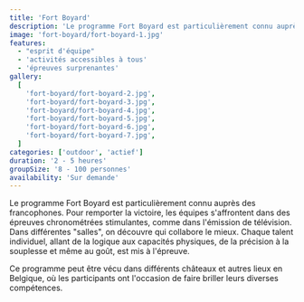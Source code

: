 ```yaml
---
title: 'Fort Boyard'
description: 'Le programme Fort Boyard est particulièrement connu auprès des francophones'
image: 'fort-boyard/fort-boyard-1.jpg'
features:
  - "esprit d'équipe"
  - 'activités accessibles à tous'
  - 'épreuves surprenantes'
gallery:
  [
    'fort-boyard/fort-boyard-2.jpg',
    'fort-boyard/fort-boyard-3.jpg',
    'fort-boyard/fort-boyard-4.jpg',
    'fort-boyard/fort-boyard-5.jpg',
    'fort-boyard/fort-boyard-6.jpg',
    'fort-boyard/fort-boyard-7.jpg',
  ]
categories: ['outdoor', 'actief']
duration: '2 - 5 heures'
groupSize: '8 - 100 personnes'
availability: 'Sur demande'
---
```


Le programme Fort Boyard est particulièrement connu auprès des francophones. Pour remporter la victoire, les équipes s'affrontent dans des épreuves chronométrées stimulantes, comme dans l'émission de télévision. Dans différentes "salles", on découvre qui collabore le mieux. Chaque talent individuel, allant de la logique aux capacités physiques, de la précision à la souplesse et même au goût, est mis à l'épreuve.

Ce programme peut être vécu dans différents châteaux et autres lieux en Belgique, où les participants ont l'occasion de faire briller leurs diverses compétences.
